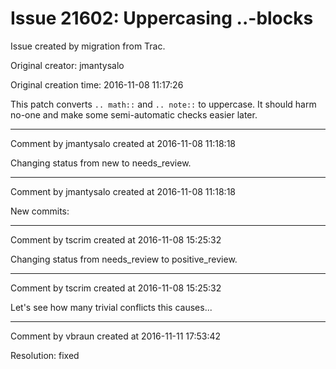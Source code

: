 # Issue 21602: Uppercasing ..-blocks

Issue created by migration from Trac.

Original creator: jmantysalo

Original creation time: 2016-11-08 11:17:26

This patch converts `.. math::` and `.. note::` to uppercase. It should harm no-one and make some semi-automatic checks easier later.


---

Comment by jmantysalo created at 2016-11-08 11:18:18

Changing status from new to needs_review.


---

Comment by jmantysalo created at 2016-11-08 11:18:18

New commits:


---

Comment by tscrim created at 2016-11-08 15:25:32

Changing status from needs_review to positive_review.


---

Comment by tscrim created at 2016-11-08 15:25:32

Let's see how many trivial conflicts this causes...


---

Comment by vbraun created at 2016-11-11 17:53:42

Resolution: fixed

